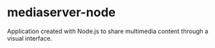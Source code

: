 # mediaserver-node
Application created with Node.js to share multimedia content through a visual interface.
